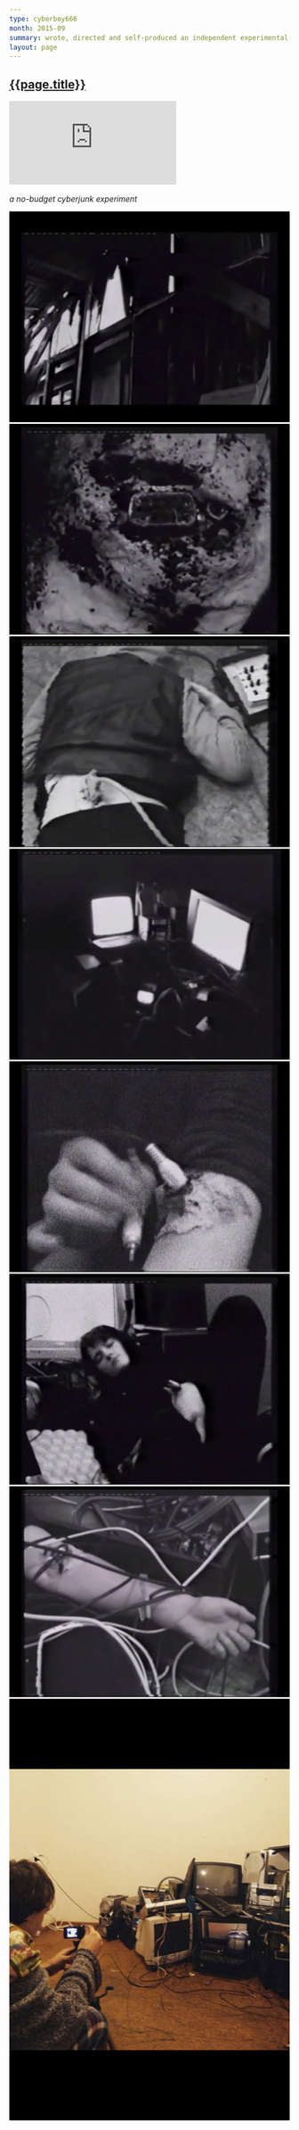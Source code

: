 ```yaml
---
type: cyberboy666
month: 2015-09
summary: wrote, directed and self-produced an independent experimental film <b>empty your MINDZONE</b>
layout: page
---
```


## [ {{page.title}} ]({{page.url}})


<div class="video-box" id="ratio43"><iframe id="video-box" src="https://player.vimeo.com/video/137718999?title=0&byline=0&portrait=0" frameborder="0" webkitallowfullscreen mozallowfullscreen allowfullscreen></iframe></div>

_a no-budget cyberjunk experiment_

![image](/images/cyberboy666/mindzone1.png)
![image](/images/cyberboy666/mindzone2.png)
![image](/images/cyberboy666/mindzone3.png)
![image](/images/cyberboy666/mindzone4.png)
![image](/images/cyberboy666/mindzone5.png)
![image](/images/cyberboy666/mindzone6.png)
![image](/images/cyberboy666/mindzone7.png)
![image](/images/cyberboy666/mindzone10.png)



